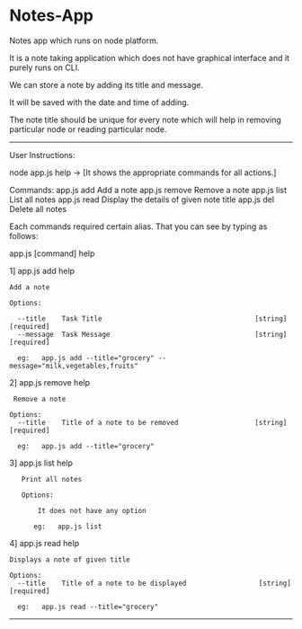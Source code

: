 # Notes-App
Notes app which runs on node platform.

It is a note taking application which does not have graphical interface and it purely runs on CLI.

We can store a note by adding its title and message.

It will be saved with the date and time of adding.

The note title should be unique for every note which will help in removing particular node or reading particular node.

_________________________________________________________________________________________

User Instructions:

node app.js help -> [It shows the appropriate commands for all actions.]

Commands:
  app.js add     Add a note
  app.js remove  Remove a note
  app.js list    List all notes
  app.js read    Display the details of given note title
  app.js del     Delete all notes
  
Each commands required certain alias. That you can see by typing as follows:

app.js [command] help

1]  app.js add help

    Add a note

    Options:
      
      --title    Task Title                                      [string] [required]
      --message  Task Message                                    [string] [required]
      
      eg:   app.js add --title="grocery" --message="milk,vegetables,fruits"
      
2] app.js remove help


     Remove a note

    Options:
      --title    Title of a note to be removed                   [string] [required]
      
      eg:   app.js add --title="grocery"
      
3] app.js list help
 
       Print all notes
       
       Options:
           
           It does not have any option
           
          eg:   app.js list
           
4] app.js read help


    Displays a note of given title

    Options:
      --title    Title of a note to be displayed                  [string] [required]
      
      eg:   app.js read --title="grocery"
      
__________________________________________________________________________________________________
           
           
